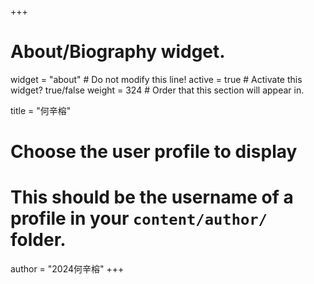 +++
# About/Biography widget.
widget = "about"  # Do not modify this line!
active = true  # Activate this widget? true/false
weight = 324  # Order that this section will appear in.

title = "何辛榕"

# Choose the user profile to display
# This should be the username of a profile in your `content/author/` folder.
author = "2024何辛榕"
+++
